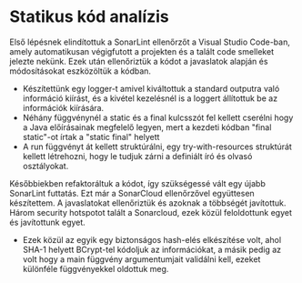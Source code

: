 # Statikus kód analízis

Első lépésnek elindítottuk a SonarLint ellenőrzőt a Visual Studio Code-ban, amely automatikusan végigfutott a projekten és a talált code smelleket jelezte nekünk.
Ezek után ellenőriztük a kódot a javaslatok alapján és módosításokat eszközöltük a kódban.

* Készítettünk egy logger-t amivel kiváltottuk a standard outputra való információ kiírást, és a kivétel kezelésnél is a loggert állítottuk be az információk kiírására.
* Néhány függvénynél a static és a final kulcsszót fel kellett cserélni hogy a Java előírásainak megfelelő legyen, mert a kezdeti kódban "final static"-ot írtak a "static final" helyett
* A run függvényt át kellett struktúrálni, egy try-with-resources struktúrát kellett létrehozni, hogy le tudjuk zárni a definiált író és olvasó osztályokat.

Későbbiekben refaktoráltuk a kódot, így szükségessé vált egy újabb SonarLint futtatás. Ezt már a SonarCloud ellenőrzővel együttesen készítettem.
A javaslatokat ellenőriztük és azoknak a többségét javítottuk.
Három security hotspotot talált a Sonarcloud, ezek közül feloldottunk egyet és javítottunk egyet.
* Ezek közül az egyik egy biztonságos hash-elés elkészítése volt, ahol SHA-1 helyett BCrypt-tel kódoljuk az információkat, a másik pedig az volt hogy a main függvény argumentumjait validálni kell, ezeket különféle függvényekkel oldottuk meg.
